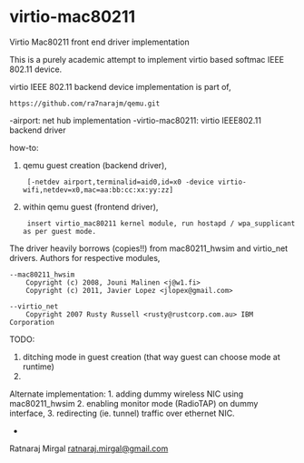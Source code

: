 # virtio-mac80211
Virtio Mac80211 front end driver implementation

This is a purely academic attempt to implement virtio based softmac IEEE 802.11 device.

virtio IEEE 802.11 backend device implementation is part of,

	https://github.com/ra7narajm/qemu.git
	
-airport: net hub implementation
-virtio-mac80211: virtio IEEE802.11 backend driver

how-to:
1. qemu guest creation (backend driver),

		[-netdev airport,terminalid=aid0,id=x0 -device virtio-wifi,netdev=x0,mac=aa:bb:cc:xx:yy:zz]
		
2. within qemu guest (frontend driver),
	
        insert virtio_mac80211 kernel module, run hostapd / wpa_supplicant as per guest mode.

The driver heavily borrows (copies!!) from mac80211_hwsim and virtio_net drivers.
Authors for respective modules,

	--mac80211_hwsim
		Copyright (c) 2008, Jouni Malinen <j@w1.fi>
		Copyright (c) 2011, Javier Lopez <jlopex@gmail.com>

	--virtio_net
		Copyright 2007 Rusty Russell <rusty@rustcorp.com.au> IBM Corporation

TODO: <too many to list at this point>
1. ditching mode in guest creation (that way guest can choose mode at runtime)
2.

Alternate implementation:
		1. adding dummy wireless NIC using mac80211_hwsim
		2. enabling monitor mode (RadioTAP) on dummy interface,
		3. redirecting (ie. tunnel) traffic over ethernet NIC.

-
Ratnaraj Mirgal
<ratnaraj.mirgal@gmail.com>

